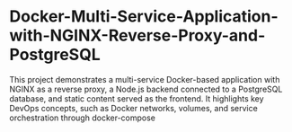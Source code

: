 # Docker-Multi-Service-Application-with-NGINX-Reverse-Proxy-and-PostgreSQL
This project demonstrates a multi-service Docker-based application with NGINX as a reverse proxy, a Node.js backend connected to a PostgreSQL database, and static content served as the frontend. It highlights key DevOps concepts, such as Docker networks, volumes, and service orchestration through docker-compose
